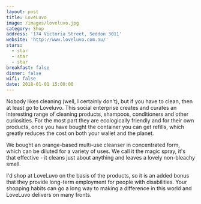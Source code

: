 ```yaml
---
layout: post
title: LoveLuvo
image: /images/loveluvo.jpg
category: Shop
address: '174 Victoria Street, Seddon 3011'
website: 'http://www.loveluvo.com.au/'
stars:
  - star
  - star
  - star
breakfast: false
dinner: false
wifi: false
date: 2018-01-01 15:00:00
---
```



Nobody likes cleaning (well, I certainly don't), but if you have to clean, then at least go to Loveluvo. This social enterprise creates and curates an interesting range of cleaning products, shampoos, conditioners and other curiosities. For the most part they are ecologically friendly and for their own products, once you have bought the container you can get refills, which greatly reduces the cost on both your wallet and the planet.

We bought an orange-based multi-use cleanser in concentrated form, which can be diluted for a variety of uses. We call it the magic spray, it's that effective - it cleans just about anything and leaves a lovely non-bleachy smell.

I'd shop at LoveLuvo on the basis of the products, so it is an added bonus that they provide long-term employment for people with disabilities. Your shopping habits can go a long way to making a difference in this world and LoveLuvo delivers on many fronts.